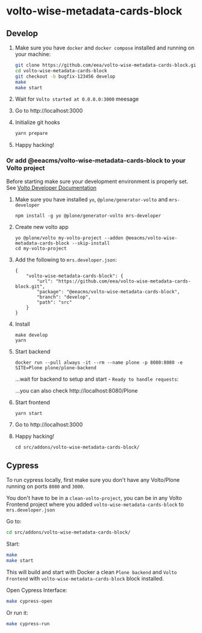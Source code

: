 # volto-wise-metadata-cards-block

## Develop

1. Make sure you have `docker` and `docker compose` installed and running on your machine:

    ```Bash
    git clone https://github.com/eea/volto-wise-metadata-cards-block.git
    cd volto-wise-metadata-cards-block
    git checkout -b bugfix-123456 develop
    make
    make start
    ```

1. Wait for `Volto started at 0.0.0.0:3000` meesage

1. Go to http://localhost:3000

1. Initialize git hooks

    ```Bash
    yarn prepare
    ```

1.  Happy hacking!

### Or add @eeacms/volto-wise-metadata-cards-block to your Volto project

Before starting make sure your development environment is properly set. See [Volto Developer Documentation](https://docs.voltocms.com/getting-started/install/)

1.  Make sure you have installed `yo`, `@plone/generator-volto` and `mrs-developer`

        npm install -g yo @plone/generator-volto mrs-developer

1.  Create new volto app

        yo @plone/volto my-volto-project --addon @eeacms/volto-wise-metadata-cards-block --skip-install
        cd my-volto-project

1.  Add the following to `mrs.developer.json`:

        {
            "volto-wise-metadata-cards-block": {
                "url": "https://github.com/eea/volto-wise-metadata-cards-block.git",
                "package": "@eeacms/volto-wise-metadata-cards-block",
                "branch": "develop",
                "path": "src"
            }
        }

1.  Install

        make develop
        yarn

1.  Start backend

        docker run --pull always -it --rm --name plone -p 8080:8080 -e SITE=Plone plone/plone-backend

    ...wait for backend to setup and start - `Ready to handle requests`:

    ...you can also check http://localhost:8080/Plone

1.  Start frontend

        yarn start

1.  Go to http://localhost:3000

1.  Happy hacking!

        cd src/addons/volto-wise-metadata-cards-block/

## Cypress

To run cypress locally, first make sure you don't have any Volto/Plone running on ports `8080` and `3000`.

You don't have to be in a `clean-volto-project`, you can be in any Volto Frontend
project where you added `volto-wise-metadata-cards-block` to `mrs.developer.json`

Go to:

  ```BASH
  cd src/addons/volto-wise-metadata-cards-block/
  ```

Start:

  ```Bash
  make
  make start
  ```

This will build and start with Docker a clean `Plone backend` and `Volto Frontend` with `volto-wise-metadata-cards-block` block installed.

Open Cypress Interface:

  ```Bash
  make cypress-open
  ```

Or run it:

  ```Bash
  make cypress-run
  ```
